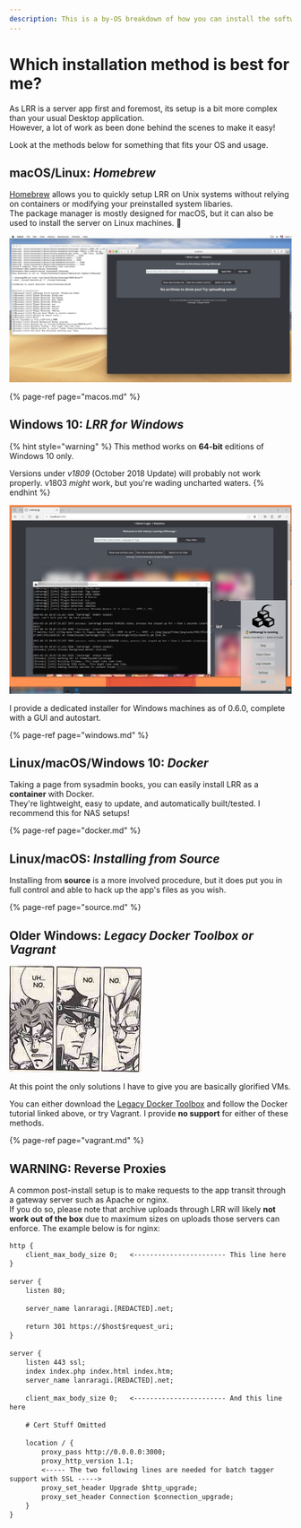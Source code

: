 ```yaml
---
description: This is a by-OS breakdown of how you can install the software on your machine.
---
```


# Which installation method is best for me?

As LRR is a server app first and foremost, its setup is a bit more complex than your usual Desktop application.  
However, a lot of work as been done behind the scenes to make it easy! 

Look at the methods below for something that fits your OS and usage.

## macOS/Linux: _Homebrew_

[Homebrew](https://brew.sh/) allows you to quickly setup LRR on Unix systems without relying on containers or modifying your preinstalled system libaries.  
The package manager is mostly designed for macOS, but it can also be used to install the server on Linux machines. 🐧

![brew](../.gitbook/assets/brew.jpg)

{% page-ref page="macos.md" %}

## Windows 10: _LRR for Windows_

{% hint style="warning" %}
This method works on **64-bit** editions of Windows 10 only. 

Versions under _v1809_ \(October 2018 Update\) will probably not work properly. v1803 _might_ work, but you're wading uncharted waters.
{% endhint %}

![win10](../.gitbook/assets/karen.jpg)

I provide a dedicated installer for Windows machines as of 0.6.0, complete with a GUI and autostart.

{% page-ref page="windows.md" %}

## Linux/macOS/Windows 10: _Docker_

Taking a page from sysadmin books, you can easily install LRR as a **container** with Docker.  
They're lightweight, easy to update, and automatically built/tested. I recommend this for NAS setups!

{% page-ref page="docker.md" %}

## Linux/macOS: _Installing from Source_

Installing from **source** is a more involved procedure, but it does put you in full control and able to hack up the app's files as you wish.

{% page-ref page="source.md" %}

## Older Windows: _Legacy Docker Toolbox or Vagrant_

![I really hope you guys don&apos;t do this](../.gitbook/assets/shiggy%20%281%29.png)

At this point the only solutions I have to give you are basically glorified VMs.

You can either download the [Legacy Docker Toolbox](https://docs.docker.com/toolbox/toolbox_install_windows/) and follow the Docker tutorial linked above, or try Vagrant. I provide **no support** for either of these methods.

{% page-ref page="vagrant.md" %}

## WARNING: Reverse Proxies

A common post-install setup is to make requests to the app transit through a gateway server such as Apache or nginx.  
If you do so, please note that archive uploads through LRR will likely **not work out of the box** due to maximum sizes on uploads those servers can enforce. The example below is for nginx:

```text
http {
    client_max_body_size 0;   <----------------------- This line here
}

server {
    listen 80;

    server_name lanraragi.[REDACTED].net;

    return 301 https://$host$request_uri;
}

server {
    listen 443 ssl;
    index index.php index.html index.htm;
    server_name lanraragi.[REDACTED].net;

    client_max_body_size 0;   <----------------------- And this line here

    # Cert Stuff Omitted

    location / {
        proxy_pass http://0.0.0.0:3000;
        proxy_http_version 1.1;
        <----- The two following lines are needed for batch tagger support with SSL ----->
        proxy_set_header Upgrade $http_upgrade; 
        proxy_set_header Connection $connection_upgrade;
    }
}
```

